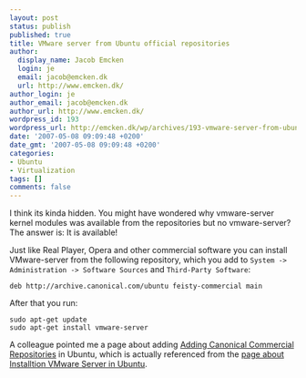 ```yaml
---
layout: post
status: publish
published: true
title: VMware server from Ubuntu official repositories
author:
  display_name: Jacob Emcken
  login: je
  email: jacob@emcken.dk
  url: http://www.emcken.dk/
author_login: je
author_email: jacob@emcken.dk
author_url: http://www.emcken.dk/
wordpress_id: 193
wordpress_url: http://emcken.dk/wp/archives/193-vmware-server-from-ubuntu-official-repositories.html
date: '2007-05-08 09:09:48 +0200'
date_gmt: '2007-05-08 09:09:48 +0200'
categories:
- Ubuntu
- Virtualization
tags: []
comments: false
---
```

I think its kinda hidden. You might have wondered why vmware-server kernel modules was available from the repositories but no vmware-server? The answer is: It is available!

Just like Real Player, Opera and other commercial software you can install VMware-server from the following repository, which you add to `System -> Administration -> Software Sources` and `Third-Party Software`:

    deb http://archive.canonical.com/ubuntu feisty-commercial main

After that you run:

    sudo apt-get update
    sudo apt-get install vmware-server

A colleague pointed me a page about adding [Adding Canonical Commercial
Repositories][1] in Ubuntu, which is actually referenced from the [page about
Installtion VMware Server in Ubuntu][2].

[1]: https://help.ubuntu.com/community/Repositories/Ubuntu#head-b75a0c6c7e357640731529980d3f3ad3614b9a76
[2]: https://help.ubuntu.com/community/VMware/Server

